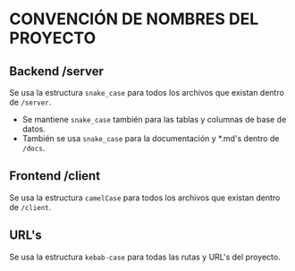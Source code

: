 # CONVENCIÓN DE NOMBRES DEL PROYECTO

## Backend /server

Se usa la estructura `snake_case` para todos los archivos que existan dentro de `/server`.
* Se mantiene `snake_case` también para las tablas y columnas de base de datos.
* También se usa `snake_case` para la documentación y *.md's dentro de `/docs`.

## Frontend /client

Se usa la estructura `camelCase` para todos los archivos que existan dentro de `/client`.

## URL's

Se usa la estructura `kebab-case` para todas las rutas y URL's del proyecto.